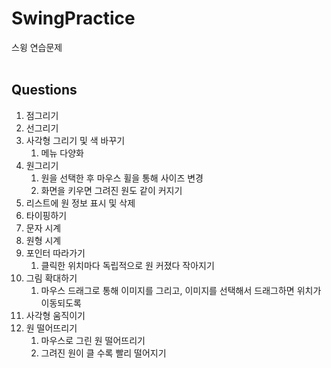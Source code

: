 # SwingPractice

스윙 연습문제
<br><br>

## Questions
<ol>
  <li>점그리기
  <li>선그리기
  <li>사각형 그리기 및 색 바꾸기
      <ol>
        <li>메뉴 다양화
      </ol>
      </li>
  <li>원그리기
      <ol>
        <li>원을 선택한 후 마우스 휠을 통해 사이즈 변경
        <li>화면을 키우면 그려진 원도 같이 커지기
      </ol>
      </li>
  <li>리스트에 원 정보 표시 및 삭제
  <li>타이핑하기
  <li>문자 시계
  <li>원형 시계
  <li>포인터 따라가기
      <ol>
        <li>클릭한 위치마다 독립적으로 원 커졌다 작아지기
      </ol>
      </li>
  <li>그림 확대하기
      <ol>
        <li>마우스 드래그로 통해 이미지를 그리고, 이미지를 선택해서 드래그하면 위치가 이동되도록
      </ol>
      </li>
  <li>사각형 움직이기
  <li>원 떨어뜨리기
      <ol>
        <li>마우스로 그린 원 떨어뜨리기
        <li>그려진 원이 클 수록 빨리 떨어지기
      </ol>
      </li>
</ol>
